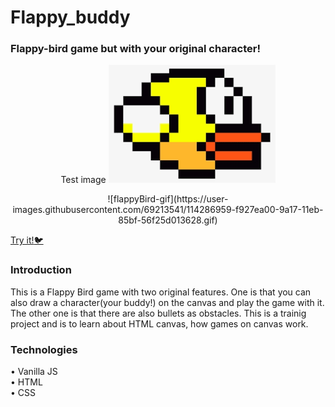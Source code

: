 
# Flappy_buddy
### Flappy-bird game but with your original character!

<p align="center">
    Test image
    <img src="flappybird.png" alt="test image">
</p>

<p align="center">
    ![flappyBird-gif](https://user-images.githubusercontent.com/69213541/114286959-f927ea00-9a17-11eb-85bf-56f25d013628.gif)
</p>

[Try it!:bird:](https://miyabitanimchi.github.io/flappy_buddy/)

### Introduction
This is a Flappy Bird game with two original features. One is that you can also draw a character(your buddy!) on the canvas and play the game with it. The other one is that there are also bullets as obstacles.
This is a trainig project and is to learn about HTML canvas, how games on canvas work.


### Technologies
• Vanilla JS <br>
• HTML <br>
• CSS <br>


